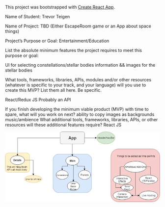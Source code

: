 This project was bootstrapped with [Create React App](https://github.com/facebook/create-react-app).

Name of Student: Trevor Teigen

Name of Project: TBD (Either EscapeRoom game or an App about space things)

Project’s Purpose or Goal: Entertainment/Education

List the absolute minimum features the project requires to meet this purpose or goal:

UI for selecting constellations/stellar bodies
information && images for the stellar bodies

What tools, frameworks, libraries, APIs, modules and/or other resources (whatever is specific to your track, and your language) will you use to create this MVP? List them all here. Be specific.

React/Redux
JS
Probably an API

If you finish developing the minimum viable product (MVP) with time to spare, what will you work on next?
ability to copy images as backgrounds
music/ambience
What additional tools, frameworks, libraries, APIs, or other resources will these additional features require?
React
JS

![Project Flowchart](src\StellarCapstone.jpg)


